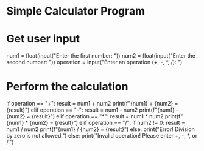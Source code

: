 # Simple Calculator Program

# Get user input
num1 = float(input("Enter the first number: "))
num2 = float(input("Enter the second number: "))
operation = input("Enter an operation (+, -, *, /): ")

# Perform the calculation
if operation == "+":
    result = num1 + num2
    print(f"{num1} + {num2} = {result}")
elif operation == "-":
    result = num1 - num2
    print(f"{num1} - {num2} = {result}")
elif operation == "*":
    result = num1 * num2
    print(f"{num1} * {num2} = {result}")
elif operation == "/":
    if num2 != 0:
        result = num1 / num2
        print(f"{num1} / {num2} = {result}")
    else:
        print("Error! Division by zero is not allowed.")
else:
    print("Invalid operation! Please enter +, -, *, or /.")

